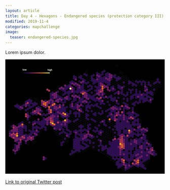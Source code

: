 ```yaml
---
layout: article
title: Day 4 - Hexagons - Endangered species (protection category III) in Estonia
modified: 2019-11-4
categories: mapchallenge
image:
  teaser: endangered-species.jpg
---
```


Lorem ipsum dolor.

![image of day 4 post](../../images/endangered-species.jpg)

[Link to original Twitter post](https://twitter.com/evelynuuemaa/status/4)
